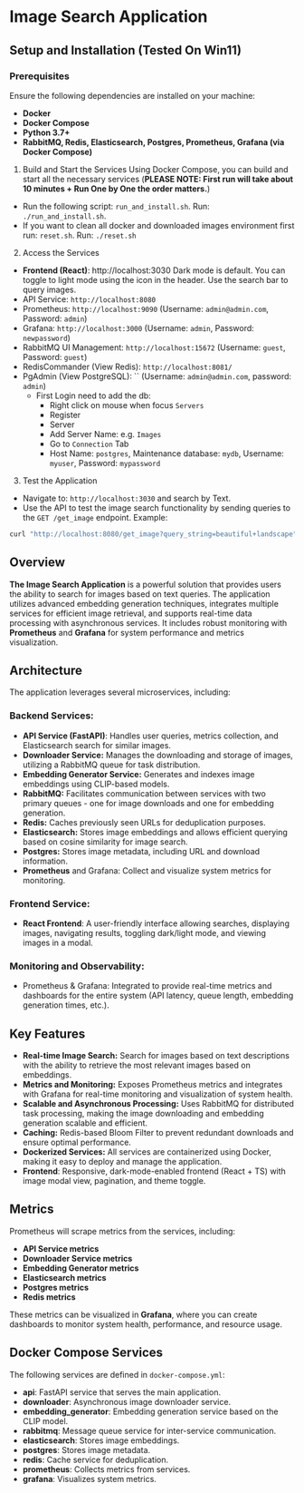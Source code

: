 # Image Search Application

## Setup and Installation (Tested On Win11)
### Prerequisites
Ensure the following dependencies are installed on your machine:

* **Docker**
* **Docker Compose**
* **Python 3.7+**
* **RabbitMQ, Redis, Elasticsearch, Postgres, Prometheus, Grafana (via Docker Compose)**


1. Build and Start the Services
Using Docker Compose, you can build and start all the necessary services (**PLEASE NOTE: First run will take about 10 minutes + Run One by One the order matters.**) 
* Run the following script: `run_and_install.sh`. Run: `./run_and_install.sh`.
* If you want to clean all docker and downloaded images environment first run: `reset.sh`. Run: `./reset.sh`
   
2. Access the Services
* **Frontend (React)**: http://localhost:3030
Dark mode is default. You can toggle to light mode using the icon in the header. Use the search bar to query images.
* API Service: `http://localhost:8080`
* Prometheus: `http://localhost:9090` (Username: `admin@admin.com`, Password: `admin`)
* Grafana: `http://localhost:3000` (Username: `admin`, Password: `newpassword`)
* RabbitMQ UI Management: `http://localhost:15672` (Username: `guest`, Password: `guest`)
* RedisCommander (View Redis): `http://localhost:8081/`
* PgAdmin (View PostgreSQL): `` (Username: `admin@admin.com`, password: `admin`) 
  * First Login need to add the db: 
    * Right click on mouse when focus `Servers`
    * Register
    * Server
    * Add Server Name: e.g. `Images`
    * Go to `Connection` Tab
    * Host Name: `postgres`, Maintenance database: `mydb`, Username: `myuser`, Password: `mypassword`

3. Test the Application
* Navigate to: `http://localhost:3030` and search by Text.
* Use the API to test the image search functionality by sending queries to the `GET /get_image` endpoint.
Example:
```bash
curl "http://localhost:8080/get_image?query_string=beautiful+landscape" 
```


## Overview
**The Image Search Application** is a powerful solution that provides users the
ability to search for images based on text queries.
The application utilizes advanced embedding generation techniques, 
integrates multiple services for efficient image retrieval, 
and supports real-time data processing with asynchronous services. 
It includes robust monitoring with **Prometheus** and **Grafana** 
for system performance and metrics visualization.

## Architecture
The application leverages several microservices, including:
### Backend Services:
* **API Service (FastAPI)**: 
Handles user queries, metrics collection, and Elasticsearch search for similar images.
* **Downloader Service:** Manages the downloading and storage of images, utilizing a RabbitMQ
queue for task distribution.
* **Embedding Generator Service:** Generates and indexes image embeddings using CLIP-based models.
* **RabbitMQ:** Facilitates communication between services with two primary queues - one for image downloads and one for embedding generation.
* **Redis:** Caches previously seen URLs for deduplication purposes.
* **Elasticsearch:** Stores image embeddings and allows efficient querying based on cosine similarity for image search.
* **Postgres:** Stores image metadata, including URL and download information.
* **Prometheus** and Grafana: Collect and visualize system metrics for monitoring.
### Frontend Service:

* **React Frontend**: A user-friendly interface allowing searches, displaying images, navigating results, toggling dark/light mode, and viewing images in a modal.
### Monitoring and Observability:
* Prometheus & Grafana: Integrated to provide real-time metrics and dashboards for the entire system (API latency, queue length, embedding generation times, etc.).

## Key Features
* **Real-time Image Search:** Search for images based on text descriptions with the ability to retrieve the most relevant images based on embeddings.
* **Metrics and Monitoring:** Exposes Prometheus metrics and integrates with Grafana for real-time monitoring and visualization of system health.
* **Scalable and Asynchronous Processing:** Uses RabbitMQ for distributed task processing, making the image downloading and embedding generation scalable and efficient.
* **Caching:** Redis-based Bloom Filter to prevent redundant downloads and ensure optimal performance.
* **Dockerized Services:** All services are containerized using Docker, making it easy to deploy and manage the application.
* **Frontend**: Responsive, dark-mode-enabled frontend (React + TS) with image modal view, pagination, and theme toggle.

## Metrics
Prometheus will scrape metrics from the services, including:

* **API Service metrics**
* **Downloader Service metrics**
* **Embedding Generator metrics**
* **Elasticsearch metrics**
* **Postgres metrics**
* **Redis metrics**

These metrics can be visualized in **Grafana**, where you can create dashboards to monitor system health, performance, and resource usage.

## Docker Compose Services
The following services are defined in `docker-compose.yml`:

* **api**: FastAPI service that serves the main application.
* **downloader**: Asynchronous image downloader service.
* **embedding_generator**: Embedding generation service based on the CLIP model.
* **rabbitmq**: Message queue service for inter-service communication.
* **elasticsearch**: Stores image embeddings.
* **postgres**: Stores image metadata.
* **redis**: Cache service for deduplication.
* **prometheus**: Collects metrics from services.
* **grafana**: Visualizes system metrics.

